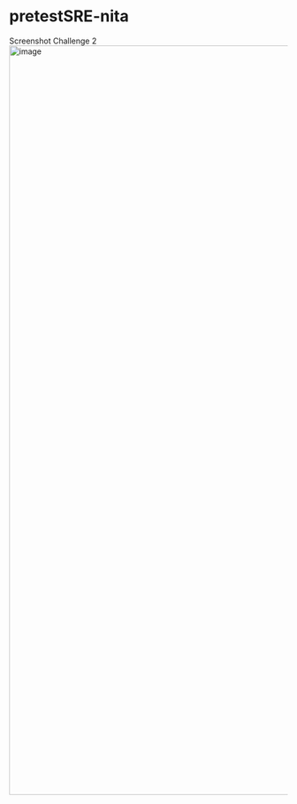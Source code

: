 # pretestSRE-nita


Screenshot Challenge 2 
<img width="1354" alt="image" src="https://github.com/nsasli/pretestSRE-nita/assets/47415483/33573454-bf40-42cf-baaf-4fe1db453432">
